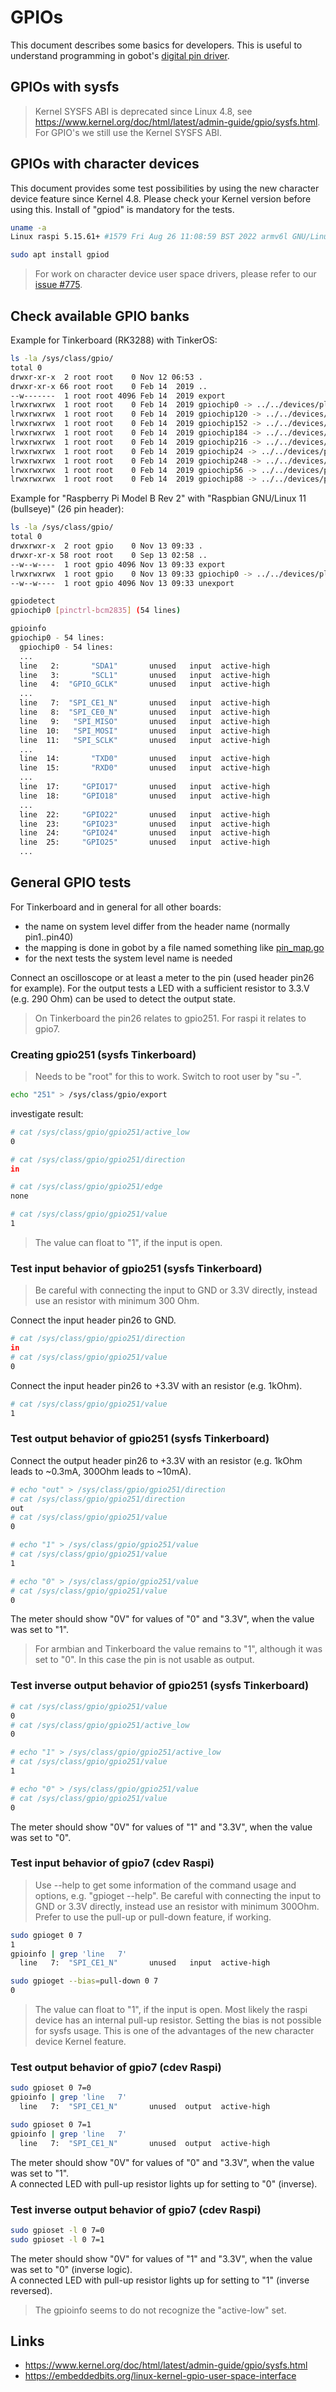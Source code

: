 # GPIOs

This document describes some basics for developers. This is useful to understand programming in gobot's [digital pin driver](digital_pin.go).

## GPIOs with sysfs

> Kernel SYSFS ABI is deprecated since Linux 4.8, see <https://www.kernel.org/doc/html/latest/admin-guide/gpio/sysfs.html>.
> For GPIO's we still use the Kernel SYSFS ABI.

## GPIOs with character devices

This document provides some test possibilities by using the new character device feature since Kernel 4.8. Please check
your Kernel version before using this. Install of "gpiod" is mandatory for the tests.

```sh
uname -a
Linux raspi 5.15.61+ #1579 Fri Aug 26 11:08:59 BST 2022 armv6l GNU/Linux

sudo apt install gpiod
```

> For work on character device user space drivers, please refer to our [issue #775](https://github.com/hybridgroup/gobot/issues/775).

## Check available GPIO banks

Example for Tinkerboard (RK3288) with TinkerOS:

```sh
ls -la /sys/class/gpio/
total 0
drwxr-xr-x  2 root root    0 Nov 12 06:53 .
drwxr-xr-x 66 root root    0 Feb 14  2019 ..
--w-------  1 root root 4096 Feb 14  2019 export
lrwxrwxrwx  1 root root    0 Feb 14  2019 gpiochip0 -> ../../devices/platform/pinctrl/gpio/gpiochip0
lrwxrwxrwx  1 root root    0 Feb 14  2019 gpiochip120 -> ../../devices/platform/pinctrl/gpio/gpiochip120
lrwxrwxrwx  1 root root    0 Feb 14  2019 gpiochip152 -> ../../devices/platform/pinctrl/gpio/gpiochip152
lrwxrwxrwx  1 root root    0 Feb 14  2019 gpiochip184 -> ../../devices/platform/pinctrl/gpio/gpiochip184
lrwxrwxrwx  1 root root    0 Feb 14  2019 gpiochip216 -> ../../devices/platform/pinctrl/gpio/gpiochip216
lrwxrwxrwx  1 root root    0 Feb 14  2019 gpiochip24 -> ../../devices/platform/pinctrl/gpio/gpiochip24
lrwxrwxrwx  1 root root    0 Feb 14  2019 gpiochip248 -> ../../devices/platform/pinctrl/gpio/gpiochip248
lrwxrwxrwx  1 root root    0 Feb 14  2019 gpiochip56 -> ../../devices/platform/pinctrl/gpio/gpiochip56
lrwxrwxrwx  1 root root    0 Feb 14  2019 gpiochip88 -> ../../devices/platform/pinctrl/gpio/gpiochip88
```

Example for "Raspberry Pi Model B Rev 2" with "Raspbian GNU/Linux 11 (bullseye)" (26 pin header):

```sh
ls -la /sys/class/gpio/
total 0
drwxrwxr-x  2 root gpio    0 Nov 13 09:33 .
drwxr-xr-x 58 root root    0 Sep 13 02:58 ..
--w--w----  1 root gpio 4096 Nov 13 09:33 export
lrwxrwxrwx  1 root gpio    0 Nov 13 09:33 gpiochip0 -> ../../devices/platform/soc/20200000.gpio/gpio/gpiochip0
--w--w----  1 root gpio 4096 Nov 13 09:33 unexport

gpiodetect
gpiochip0 [pinctrl-bcm2835] (54 lines)

gpioinfo 
gpiochip0 - 54 lines:
  gpiochip0 - 54 lines:
  ...
  line   2:       "SDA1"       unused   input  active-high 
  line   3:       "SCL1"       unused   input  active-high 
  line   4:  "GPIO_GCLK"       unused   input  active-high 
  ...
  line   7:  "SPI_CE1_N"       unused   input  active-high 
  line   8:  "SPI_CE0_N"       unused   input  active-high 
  line   9:   "SPI_MISO"       unused   input  active-high 
  line  10:   "SPI_MOSI"       unused   input  active-high 
  line  11:   "SPI_SCLK"       unused   input  active-high 
  ...
  line  14:       "TXD0"       unused   input  active-high 
  line  15:       "RXD0"       unused   input  active-high 
  ...
  line  17:     "GPIO17"       unused   input  active-high 
  line  18:     "GPIO18"       unused   input  active-high 
  ...
  line  22:     "GPIO22"       unused   input  active-high 
  line  23:     "GPIO23"       unused   input  active-high 
  line  24:     "GPIO24"       unused   input  active-high 
  line  25:     "GPIO25"       unused   input  active-high 
  ...
```

## General GPIO tests

For Tinkerboard and in general for all other boards:

* the name on system level differ from the header name (normally pin1..pin40)
* the mapping is done in gobot by a file named something like [pin_map.go](../platforms/tinkerboard/pin_map.go)
* for the next tests the system level name is needed

Connect an oscilloscope or at least a meter to the pin (used header pin26 for example). For the output tests a LED with
a sufficient resistor to 3.3.V (e.g. 290 Ohm) can be used to detect the output state.  

> On Tinkerboard the pin26 relates to gpio251. For raspi it relates to gpio7.

### Creating gpio251 (sysfs Tinkerboard)

> Needs to be "root" for this to work. Switch to root user by "su -".

```sh
echo "251" > /sys/class/gpio/export
```

investigate result:

```sh
# cat /sys/class/gpio/gpio251/active_low 
0

# cat /sys/class/gpio/gpio251/direction 
in

# cat /sys/class/gpio/gpio251/edge 
none

# cat /sys/class/gpio/gpio251/value 
1
```

> The value can float to "1", if the input is open.

### Test input behavior of gpio251 (sysfs Tinkerboard)

> Be careful with connecting the input to GND or 3.3V directly, instead use an resistor with minimum 300 Ohm.

Connect the input header pin26 to GND.

```sh
# cat /sys/class/gpio/gpio251/direction 
in
# cat /sys/class/gpio/gpio251/value 
0
```

Connect the input header pin26 to +3.3V with an resistor (e.g. 1kOhm).

```sh
# cat /sys/class/gpio/gpio251/value 
1
```

### Test output behavior of gpio251 (sysfs Tinkerboard)

Connect the output header pin26 to +3.3V with an resistor (e.g. 1kOhm leads to ~0.3mA, 300Ohm leads to ~10mA).

```sh
# echo "out" > /sys/class/gpio/gpio251/direction
# cat /sys/class/gpio/gpio251/direction
out
# cat /sys/class/gpio/gpio251/value
0

# echo "1" > /sys/class/gpio/gpio251/value
# cat /sys/class/gpio/gpio251/value
1

# echo "0" > /sys/class/gpio/gpio251/value
# cat /sys/class/gpio/gpio251/value
0
```

The meter should show "0V" for values of "0" and "3.3V", when the value was set to "1".

> For armbian and Tinkerboard the value remains to "1", although it was set to "0". In this case the pin is not usable
> as output.

### Test inverse output behavior of gpio251 (sysfs Tinkerboard)

```sh
# cat /sys/class/gpio/gpio251/value
0
# cat /sys/class/gpio/gpio251/active_low
0

# echo "1" > /sys/class/gpio/gpio251/active_low
# cat /sys/class/gpio/gpio251/value
1

# echo "0" > /sys/class/gpio/gpio251/value
# cat /sys/class/gpio/gpio251/value
0
```

The meter should show "0V" for values of "1" and "3.3V", when the value was set to "0".

### Test input behavior of gpio7 (cdev Raspi)

> Use --help to get some information of the command usage and options, e.g. "gpioget --help". Be careful with connecting
> the input to GND or 3.3V directly, instead use an resistor with minimum 300Ohm. Prefer to use the pull-up or pull-down
> feature, if working.

```sh
sudo gpioget 0 7
1
gpioinfo | grep 'line   7'
  line   7:  "SPI_CE1_N"       unused   input  active-high

sudo gpioget --bias=pull-down 0 7
0
```

>The value can float to "1", if the input is open. Most likely the raspi device has an internal pull-up resistor.
>Setting the bias is not possible for sysfs usage. This is one of the advantages of the new character device Kernel feature.

### Test output behavior of gpio7 (cdev Raspi)

```sh
sudo gpioset 0 7=0
gpioinfo | grep 'line   7'
  line   7:  "SPI_CE1_N"       unused  output  active-high

sudo gpioset 0 7=1
gpioinfo | grep 'line   7'
  line   7:  "SPI_CE1_N"       unused  output  active-high
```

The meter should show "0V" for values of "0" and "3.3V", when the value was set to "1".  
A connected LED with pull-up resistor lights up for setting to "0" (inverse).

### Test inverse output behavior of gpio7 (cdev Raspi)

```sh
sudo gpioset -l 0 7=0
sudo gpioset -l 0 7=1
```

The meter should show "0V" for values of "1" and "3.3V", when the value was set to "0" (inverse logic).  
A connected LED with pull-up resistor lights up for setting to "1" (inverse reversed).

> The gpioinfo seems to do not recognize the "active-low" set.

## Links

* <https://www.kernel.org/doc/html/latest/admin-guide/gpio/sysfs.html>
* <https://embeddedbits.org/linux-kernel-gpio-user-space-interface>
